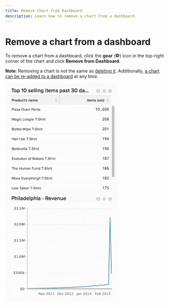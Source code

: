 ```yaml
---
title: Remove Chart from Dashboard
description: Learn how to remove a chart from a dashboard.
---
```

# Remove a chart from a dashboard

To remove a chart from a dashboard, click the **gear** (![](../../assets/gear-icon.png)) icon in the top-right corner of the chart and click **Remove from Dashboard**.

**Note**: Removing a chart is not the same as [deleting it](../../data-user/dashboards/delete-chart.md). Additionally, [a chart can be re-added to a dashboard](../../data-user/dashboards/add-charts-dashboard.md) at any time.

![remove chart](../../assets/Removing_Charts_from_Dashboards.gif)
